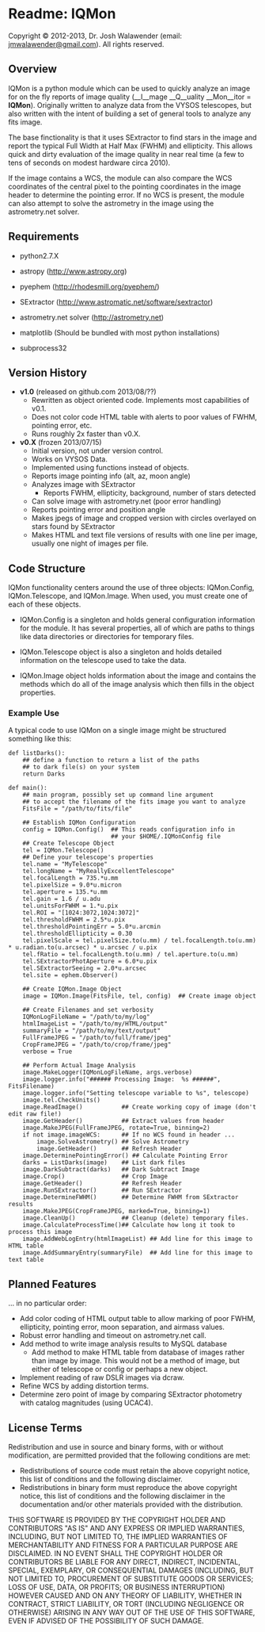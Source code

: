# Readme: IQMon

Copyright © 2012-2013, Dr. Josh Walawender (email: jmwalawender@gmail.com). All rights reserved.


## Overview

IQMon is a python module which can be used to quickly analyze an image for on the fly reports of image quality (__I__mage __Q__uality __Mon__itor = __IQMon__).  Originally written to analyze data from the VYSOS telescopes, but also written with the intent of building a set of general tools to analyze any fits image.

The base finctionality is that it uses SExtractor to find stars in the image and report the typical Full Width at Half Max (FWHM) and ellipticity.  This allows quick and dirty evaluation of the image quality in near real time (a few to tens of seconds on modest hardware circa 2010).

If the image contains a WCS, the module can also compare the WCS coordinates of the central pixel to the pointing coordinates in the image header to determine the pointing error.  If no WCS is present, the module can also attempt to solve the astrometry in the image using the astrometry.net solver.  

## Requirements

* python2.7.X
* astropy (<http://www.astropy.org>)
* pyephem (<http://rhodesmill.org/pyephem/>)
* SExtractor (<http://www.astromatic.net/software/sextractor>)
* astrometry.net solver (<http://astrometry.net>)

* matplotlib (Should be bundled with most python installations)
* subprocess32

## Version History

* __v1.0__ (released on github.com 2013/08/??)
    * Rewritten as object oriented code.  Implements most capabilities of v0.1.
    * Does not color code HTML table with alerts to poor values of FWHM, pointing error, etc.
    * Runs roughly 2x faster than v0.X.
* __v0.X__ (frozen 2013/07/15)
    * Initial version, not under version control.
    * Works on VYSOS Data.
    * Implemented using functions instead of objects.
    * Reports image pointing info (alt, az, moon angle)
    * Analyzes image with SExtractor
        * Reports FWHM, ellipticity, background, number of stars detected
    * Can solve image with astrometry.net (poor error handling)
    * Reports pointing error and position angle
    * Makes jpegs of image and cropped version with circles overlayed on stars found by SExtractor
    * Makes HTML and text file versions of results with one line per image, usually one night of images per file.

## Code Structure

IQMon functionality centers around the use of three objects:  IQMon.Config, IQMon.Telescope, and IQMon.Image.  When used, you must create one of each of these objects.

* IQMon.Config is a singleton and holds general configuration information for the module.  It has several properties, all of which are paths to things like data directories or directories for temporary files.

* IQMon.Telescope object is also a singleton and holds detailed information on the telescope used to take the data.

* IQMon.Image object holds information about the image and contains the methods which do all of the image analysis which then fills in the object properties.

### Example Use

A typical code to use IQMon on a single image might be structured something like this:

    def listDarks():
        ## define a function to return a list of the paths
        ## to dark file(s) on your system
        return Darks

    def main():
        ## main program, possibly set up command line argument
        ## to accept the filename of the fits image you want to analyze
        FitsFile = "/path/to/fits/file"
        
        ## Establish IQMon Configuration
        config = IQMon.Config()  ## This reads configuration info in
                                 ## your $HOME/.IQMonConfig file
        ## Create Telescope Object
        tel = IQMon.Telescope()
        ## Define your telescope's properties
        tel.name = "MyTelescope"
        tel.longName = "MyReallyExcellentTelescope"
        tel.focalLength = 735.*u.mm
        tel.pixelSize = 9.0*u.micron
        tel.aperture = 135.*u.mm
        tel.gain = 1.6 / u.adu
        tel.unitsForFWHM = 1.*u.pix
        tel.ROI = "[1024:3072,1024:3072]"
        tel.thresholdFWHM = 2.5*u.pix
        tel.thresholdPointingErr = 5.0*u.arcmin
        tel.thresholdEllipticity = 0.30
        tel.pixelScale = tel.pixelSize.to(u.mm) / tel.focalLength.to(u.mm) * u.radian.to(u.arcsec) * u.arcsec / u.pix
        tel.fRatio = tel.focalLength.to(u.mm) / tel.aperture.to(u.mm)
        tel.SExtractorPhotAperture = 6.0*u.pix
        tel.SExtractorSeeing = 2.0*u.arcsec
        tel.site = ephem.Observer()
        
        ## Create IQMon.Image Object
        image = IQMon.Image(FitsFile, tel, config)  ## Create image object
                
        ## Create Filenames and set verbosity
        IQMonLogFileName = "/path/to/my/log"
        htmlImageList = "/path/to/my/HTML/output"
        summaryFile = "/path/to/my/text/output"
        FullFrameJPEG = "/path/to/full/frame/jpeg"
        CropFrameJPEG = "/path/to/crop/frame/jpeg"
        verbose = True
        
        ## Perform Actual Image Analysis
        image.MakeLogger(IQMonLogFileName, args.verbose)
        image.logger.info("###### Processing Image:  %s ######", FitsFilename)
        image.logger.info("Setting telescope variable to %s", telescope)
        image.tel.CheckUnits()
        image.ReadImage()           ## Create working copy of image (don't edit raw file!)
        image.GetHeader()           ## Extract values from header
        image.MakeJPEG(FullFrameJPEG, rotate=True, binning=2)
        if not image.imageWCS:      ## If no WCS found in header ...
            image.SolveAstrometry() ## Solve Astrometry
            image.GetHeader()       ## Refresh Header
        image.DeterminePointingError() ## Calculate Pointing Error
        darks = ListDarks(image)    ## List dark files
        image.DarkSubtract(darks)   ## Dark Subtract Image
        image.Crop()                ## Crop Image
        image.GetHeader()           ## Refresh Header
        image.RunSExtractor()       ## Run SExtractor
        image.DetermineFWHM()       ## Determine FWHM from SExtractor results
        image.MakeJPEG(CropFrameJPEG, marked=True, binning=1)
        image.CleanUp()             ## Cleanup (delete) temporary files.
        image.CalculateProcessTime()## Calculate how long it took to process this image
        image.AddWebLogEntry(htmlImageList) ## Add line for this image to HTML table
        image.AddSummaryEntry(summaryFile)  ## Add line for this image to text table





## Planned Features

… in no particular order:

* Add color coding of HTML output table to allow marking of poor FWHM, ellipticity, pointing error, moon separation, and airmass values.
* Robust error handling and timeout on astrometry.net call.
* Add method to write image analysis results to MySQL database
    * Add method to make HTML table from database of images rather than image by image.  This would not be a method of image, but either of telescope or config or perhaps a new object.
* Implement reading of raw DSLR images via dcraw.
* Refine WCS by adding distortion terms.
* Determine zero point of image by comparing SExtractor photometry with catalog magnitudes (using UCAC4).

## License Terms

Redistribution and use in source and binary forms, with or without modification, are permitted provided that the following conditions are met:

* Redistributions of source code must retain the above copyright notice, this list of conditions and the following disclaimer.
* Redistributions in binary form must reproduce the above copyright notice, this list of conditions and the following disclaimer in the documentation and/or other materials provided with the distribution.

THIS SOFTWARE IS PROVIDED BY THE COPYRIGHT HOLDER AND CONTRIBUTORS "AS IS" AND ANY EXPRESS OR IMPLIED WARRANTIES, INCLUDING, BUT NOT LIMITED TO, THE IMPLIED WARRANTIES OF MERCHANTABILITY AND FITNESS FOR A PARTICULAR PURPOSE ARE DISCLAIMED. IN NO EVENT SHALL THE COPYRIGHT HOLDER OR CONTRIBUTORS BE LIABLE FOR ANY DIRECT, INDIRECT, INCIDENTAL, SPECIAL, EXEMPLARY, OR CONSEQUENTIAL DAMAGES (INCLUDING, BUT NOT LIMITED TO, PROCUREMENT OF SUBSTITUTE GOODS OR SERVICES; LOSS OF USE, DATA, OR PROFITS; OR BUSINESS INTERRUPTION) HOWEVER CAUSED AND ON ANY THEORY OF LIABILITY, WHETHER IN CONTRACT, STRICT LIABILITY, OR TORT (INCLUDING NEGLIGENCE OR OTHERWISE) ARISING IN ANY WAY OUT OF THE USE OF THIS SOFTWARE, EVEN IF ADVISED OF THE POSSIBILITY OF SUCH DAMAGE.